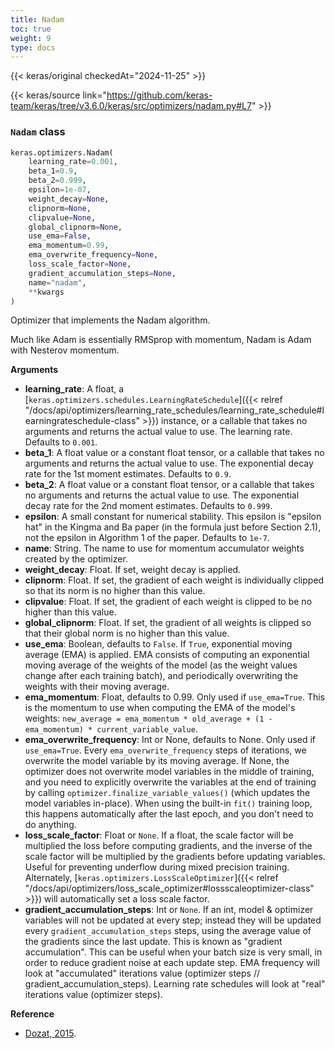 ```yaml
---
title: Nadam
toc: true
weight: 9
type: docs
---
```


{{< keras/original checkedAt="2024-11-25" >}}

{{< keras/source link="https://github.com/keras-team/keras/tree/v3.6.0/keras/src/optimizers/nadam.py#L7" >}}

### `Nadam` class

```python
keras.optimizers.Nadam(
    learning_rate=0.001,
    beta_1=0.9,
    beta_2=0.999,
    epsilon=1e-07,
    weight_decay=None,
    clipnorm=None,
    clipvalue=None,
    global_clipnorm=None,
    use_ema=False,
    ema_momentum=0.99,
    ema_overwrite_frequency=None,
    loss_scale_factor=None,
    gradient_accumulation_steps=None,
    name="nadam",
    **kwargs
)
```

Optimizer that implements the Nadam algorithm.

Much like Adam is essentially RMSprop with momentum, Nadam is Adam with
Nesterov momentum.

**Arguments**

- **learning_rate**: A float, a
  [`keras.optimizers.schedules.LearningRateSchedule`]({{< relref "/docs/api/optimizers/learning_rate_schedules/learning_rate_schedule#learningrateschedule-class" >}}) instance, or
  a callable that takes no arguments and returns the actual value to
  use. The learning rate. Defaults to `0.001`.
- **beta_1**: A float value or a constant float tensor, or a callable
  that takes no arguments and returns the actual value to use. The
  exponential decay rate for the 1st moment estimates.
  Defaults to `0.9`.
- **beta_2**: A float value or a constant float tensor, or a callable
  that takes no arguments and returns the actual value to use. The
  exponential decay rate for the 2nd moment estimates. Defaults to
  `0.999`.
- **epsilon**: A small constant for numerical stability. This epsilon is
  "epsilon hat" in the Kingma and Ba paper (in the formula just before
  Section 2.1), not the epsilon in Algorithm 1 of the paper.
  Defaults to `1e-7`.
- **name**: String. The name to use
  for momentum accumulator weights created by
  the optimizer.
- **weight_decay**: Float. If set, weight decay is applied.
- **clipnorm**: Float. If set, the gradient of each weight is individually
  clipped so that its norm is no higher than this value.
- **clipvalue**: Float. If set, the gradient of each weight is clipped to be
  no higher than this value.
- **global_clipnorm**: Float. If set, the gradient of all weights is clipped
  so that their global norm is no higher than this value.
- **use_ema**: Boolean, defaults to `False`.
  If `True`, exponential moving average
  (EMA) is applied. EMA consists of computing an exponential moving
  average of the weights of the model (as the weight values change
  after each training batch), and periodically overwriting the
  weights with their moving average.
- **ema_momentum**: Float, defaults to 0.99. Only used if `use_ema=True`.
  This is the momentum to use when computing
  the EMA of the model's weights:
  `new_average = ema_momentum * old_average + (1 - ema_momentum) *
current_variable_value`.
- **ema_overwrite_frequency**: Int or None, defaults to None. Only used if
  `use_ema=True`. Every `ema_overwrite_frequency` steps of iterations,
  we overwrite the model variable by its moving average.
  If None, the optimizer
  does not overwrite model variables in the middle of training,
  and you need to explicitly overwrite the variables
  at the end of training by calling
  `optimizer.finalize_variable_values()` (which updates the model
  variables in-place). When using the built-in `fit()` training loop,
  this happens automatically after the last epoch,
  and you don't need to do anything.
- **loss_scale_factor**: Float or `None`. If a float, the scale factor will
  be multiplied the loss before computing gradients, and the inverse
  of the scale factor will be multiplied by the gradients before
  updating variables. Useful for preventing underflow during
  mixed precision training. Alternately,
  [`keras.optimizers.LossScaleOptimizer`]({{< relref "/docs/api/optimizers/loss_scale_optimizer#lossscaleoptimizer-class" >}}) will
  automatically set a loss scale factor.
- **gradient_accumulation_steps**: Int or `None`. If an int, model & optimizer
  variables will not be updated at every step; instead they will be
  updated every `gradient_accumulation_steps` steps, using the average
  value of the gradients since the last update. This is known as
  "gradient accumulation". This can be useful
  when your batch size is very small, in order to reduce gradient
  noise at each update step. EMA frequency will look at "accumulated"
  iterations value (optimizer steps // gradient_accumulation_steps).
  Learning rate schedules will look at "real" iterations value
  (optimizer steps).

**Reference**

- [Dozat, 2015](http://cs229.stanford.edu/proj2015/054_report.pdf).

